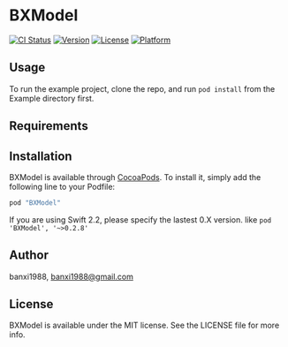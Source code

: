 # BXModel

[![CI Status](http://img.shields.io/travis/banxi1988/BXModel.svg?style=flat)](https://travis-ci.org/banxi1988/BXModel)
[![Version](https://img.shields.io/cocoapods/v/BXModel.svg?style=flat)](http://cocoapods.org/pods/BXModel)
[![License](https://img.shields.io/cocoapods/l/BXModel.svg?style=flat)](http://cocoapods.org/pods/BXModel)
[![Platform](https://img.shields.io/cocoapods/p/BXModel.svg?style=flat)](http://cocoapods.org/pods/BXModel)

## Usage

To run the example project, clone the repo, and run `pod install` from the Example directory first.

## Requirements

## Installation

BXModel is available through [CocoaPods](http://cocoapods.org). To install
it, simply add the following line to your Podfile:

```ruby
pod "BXModel"
```
If you are using Swift 2.2, please specify the lastest 0.X version.
like  `pod 'BXModel', '~>0.2.8'`

## Author

banxi1988, banxi1988@gmail.com

## License

BXModel is available under the MIT license. See the LICENSE file for more info.
